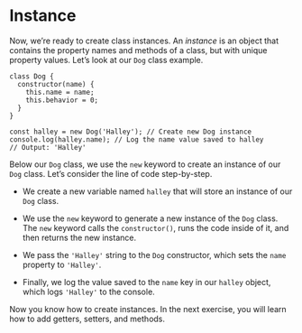 # Instance

Now, we’re ready to create class instances. An *instance* is an object that contains the property names and methods of a class, but with unique property values. Let’s look at our `Dog` class example.

```
class Dog {
  constructor(name) {
    this.name = name;
    this.behavior = 0;
  } 
}

const halley = new Dog('Halley'); // Create new Dog instance
console.log(halley.name); // Log the name value saved to halley
// Output: 'Halley'
```

Below our `Dog` class, we use the `new` keyword to create an instance of our `Dog` class. Let’s consider the line of code step-by-step.

- We create a new variable named `halley` that will store an instance of our `Dog` class.

- We use the `new` keyword to generate a new instance of the `Dog` class. The `new` keyword calls the `constructor()`, runs the code inside of it, and then returns the new instance.

- We pass the `'Halley'` string to the `Dog` constructor, which sets the `name` property to `'Halley'`.
 
- Finally, we log the value saved to the `name` key in our `halley` object, which logs `'Halley'` to the console.

Now you know how to create instances. In the next exercise, you will learn how to add getters, setters, and methods.